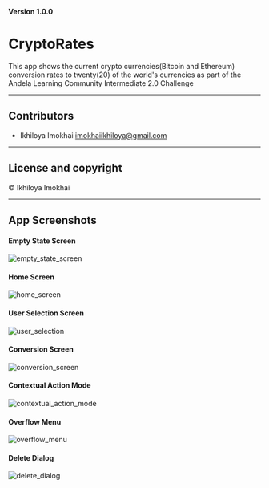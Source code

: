 **Version 1.0.0**

# CryptoRates
This app shows the current crypto currencies(Bitcoin and Ethereum) conversion rates to twenty(20) of the world's currencies as part of the Andela Learning Community Intermediate 2.0 Challenge

_ _ _

## Contributors
- Ikhiloya Imokhai <imokhaiikhiloya@gmail.com>

_ _ _

## License and copyright

© Ikhiloya Imokhai

_ _ _
## App Screenshots

#### Empty State Screen
![empty_state_screen](https://user-images.githubusercontent.com/28486520/32415543-9c8f803a-c23b-11e7-8dc6-774950b78c03.png)

#### Home Screen
![home_screen](https://user-images.githubusercontent.com/28486520/32415625-c9a69a80-c23c-11e7-9921-0b3100d8f21a.png)

#### User Selection Screen
![user_selection](https://user-images.githubusercontent.com/28486520/32415630-db55e9de-c23c-11e7-8af7-ff11a4a86e91.png)

#### Conversion Screen
![conversion_screen](https://user-images.githubusercontent.com/28486520/32415635-04480124-c23d-11e7-870e-b6e13c6ba8d6.png)

#### Contextual Action Mode
![contextual_action_mode](https://user-images.githubusercontent.com/28486520/32415634-03eac568-c23d-11e7-90c4-19f260fc5dd6.png)

#### Overflow Menu
![overflow_menu](https://user-images.githubusercontent.com/28486520/32415632-eb9ec586-c23c-11e7-8e43-7faf448d5f8f.png)

#### Delete Dialog
![delete_dialog](https://user-images.githubusercontent.com/28486520/32415637-04eaf9d8-c23d-11e7-99e5-0dda678e6f4b.png)

